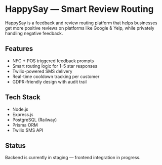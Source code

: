 # HappySay — Smart Review Routing

HappySay is a feedback and review routing platform that helps businesses get more positive reviews on platforms like Google & Yelp, while privately handling negative feedback.

## Features
- NFC + POS triggered feedback prompts
- Smart routing logic for 1–5 star responses
- Twilio-powered SMS delivery
- Real-time cooldown tracking per customer
- GDPR-friendly design with audit trail

## Tech Stack
- Node.js
- Express.js
- PostgreSQL (Railway)
- Prisma ORM
- Twilio SMS API

## Status
Backend is currently in staging — frontend integration in progress.
